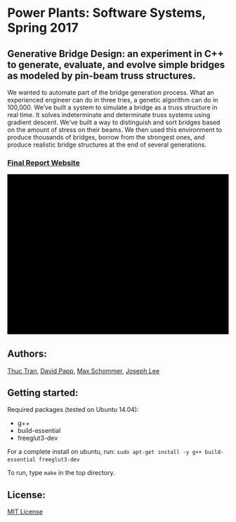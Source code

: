 # Power Plants: Software Systems, Spring 2017
## Generative Bridge Design: an experiment in C++ to generate, evaluate, and evolve simple bridges as modeled by pin-beam truss structures.

We wanted to automate part of the bridge generation process. What an experienced engineer can do in three tries, a genetic algorithm can do in 100,000. We’ve built a system to simulate a bridge as a truss structure in real time. It solves indeterminate and determinate truss systems using gradient descent. We’ve built a way to distinguish and sort bridges based on the amount of stress on their beams. We then used this environment to produce thousands of bridges, borrow from the strongest ones, and produce realistic bridge structures at the end of several generations. 

### [Final Report Website](https://thuctran289.github.io/SoftSysPowerPlants/)

![bridge.gif](resources/demo.gif)

## Authors:
[Thuc Tran](https://github.com/thuctran289), [David Papp](https://github.com/davpapp), [Max Schommer](https://github.com/maxschommer), [Joseph Lee](https://github.com/JosephLee19)

## Getting started:
Required packages (tested on Ubuntu 14.04):
- g++
- build-essential
- freeglut3-dev

For a complete install on ubuntu, run:
`sudo apt-get install -y g++ build-essential freeglut3-dev`

To run, type `make` in the top directory.

## License:
[MIT License](LICENSE)
